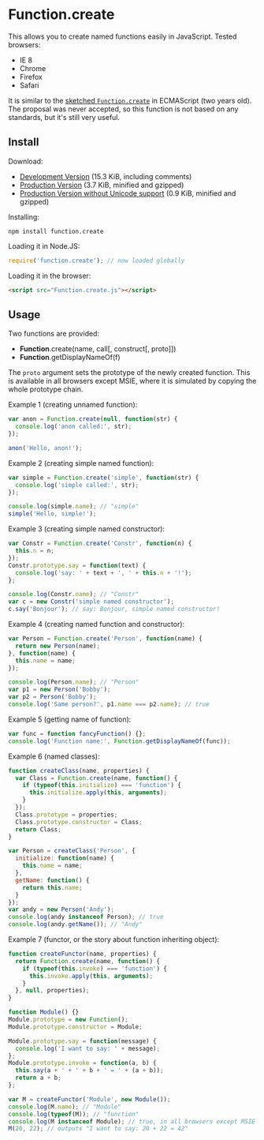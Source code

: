 Function.create
===============

This allows you to create named functions easily in JavaScript. Tested browsers:

 *  IE 8
 *  Chrome
 *  Firefox
 *  Safari

It is similar to the [sketched `Function.create`](http://wiki.ecmascript.org/doku.php?id=strawman:name_property_of_functions) in ECMAScript (two years old). The proposal was never accepted, so this function is not based on any standards, but it's still very useful.


Install
-------

Download:

 *  [Development Version](https://raw.github.com/walling/Function.create.js/master/Function.create.js) (15.3 KiB, including comments)
 *  [Production Version](https://raw.github.com/walling/Function.create.js/master/Function.create.min.js) (3.7 KiB, minified and gzipped)
 *  [Production Version without Unicode support](https://raw.github.com/walling/Function.create.js/master/Function.create.no-unicode.min.js) (0.9 KiB, minified and gzipped)

Installing:

```
npm install function.create
```

Loading it in Node.JS:

```javascript
require('function.create'); // now loaded globally
```

Loading it in the browser:

```html
<script src="Function.create.js"></script>
```


Usage
-----

Two functions are provided:

 *  **Function**.create(name, call[, construct[, proto]])
 *  **Function**.getDisplayNameOf(f)

The `proto` argument sets the prototype of the newly created function. This is available in all browsers except MSIE, where it is simulated by copying the whole prototype chain.

Example 1 (creating unnamed function):

```javascript
var anon = Function.create(null, function(str) {
  console.log('anon called:', str);
});

anon('Hello, anon!');
```

Example 2 (creating simple named function):

```javascript
var simple = Function.create('simple', function(str) {
  console.log('simple called:', str);
});

console.log(simple.name); // "simple"
simple('Hello, simple!');
```

Example 3 (creating simple named constructor):

```javascript
var Constr = Function.create('Constr', function(n) {
  this.n = n;
});
Constr.prototype.say = function(text) {
  console.log('say: ' + text + ', ' + this.n + '!');
};

console.log(Constr.name); // "Constr"
var c = new Constr('simple named constructor');
c.say('Bonjour'); // say: Bonjour, simple named constructor!
```

Example 4 (creating named function and constructor):

```javascript
var Person = Function.create('Person', function(name) {
  return new Person(name);
}, function(name) {
  this.name = name;
});

console.log(Person.name); // "Person"
var p1 = new Person('Bobby');
var p2 = Person('Bobby');
console.log('Same person?', p1.name === p2.name); // true
```

Example 5 (getting name of function):

```javascript
var func = function fancyFunction() {};
console.log('Function name:', Function.getDisplayNameOf(func));
```

Example 6 (named classes):

```javascript
function createClass(name, properties) {
  var Class = Function.create(name, function() {
    if (typeof(this.initialize) === 'function') {
      this.initialize.apply(this, arguments);
    }
  });
  Class.prototype = properties;
  Class.prototype.constructor = Class;
  return Class;
}

var Person = createClass('Person', {
  initialize: function(name) {
    this.name = name;
  },
  getName: function() {
    return this.name;
  }
});
var andy = new Person('Andy');
console.log(andy instanceof Person); // true
console.log(andy.getName()); // "Andy"
```

Example 7 (functor, or the story about function inheriting object):

```javascript
function createFunctor(name, properties) {
  return Function.create(name, function() {
    if (typeof(this.invoke) === 'function') {
      this.invoke.apply(this, arguments);
    }
  }, null, properties);
}

function Module() {}
Module.prototype = new Function();
Module.prototype.constructor = Module;

Module.prototype.say = function(message) {
  console.log('I want to say: ' + message);
};
Module.prototype.invoke = function(a, b) {
  this.say(a + ' + ' + b + ' = ' + (a + b));
  return a + b;
};

var M = createFunctor('Module', new Module());
console.log(M.name); // "Module"
console.log(typeof(M)); // "function"
console.log(M instanceof Module); // true, in all browsers except MSIE
M(20, 22); // outputs "I want to say: 20 + 22 = 42"
```
